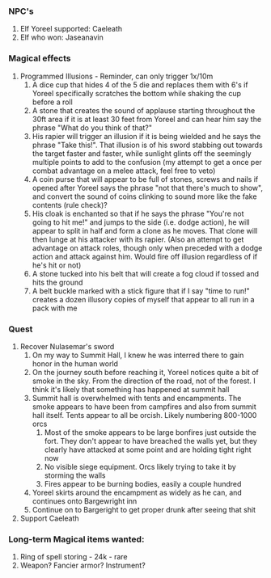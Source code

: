 ### NPC's
1. Elf Yoreel supported: Caeleath
2. Elf who won: Jaseanavin

### Magical effects
1. Programmed Illusions - Reminder, can only trigger 1x/10m
    1. A dice cup that hides 4 of the 5 die and replaces them with 6's if Yoreel specifically scratches the bottom while shaking the cup before a roll
    2. A stone that creates the sound of applause starting throughout the 30ft area if it is at least 30 feet from Yoreel and can hear him say the phrase "What do you think of that?"
    3. His rapier will trigger an illusion if it is being wielded and he says the phrase "Take this!".  That illusion is of his sword stabbing out towards the target faster and faster, while sunlight glints off the seemingly multiple points to add to the confusion (my attempt to get a once per combat advantage on a melee attack, feel free to veto)
    4. A coin purse that will appear to be full of stones, screws and nails if opened after Yoreel says the phrase "not that there's much to show", and convert the sound of coins clinking to sound more like the fake contents (rule check)?
    5. His cloak is enchanted so that if he says the phrase "You're not going to hit me!" and jumps to the side (i.e. dodge action), he will appear to split in half and form a clone as he moves. That clone will then lunge at his attacker with its rapier. (Also an attempt to get advantage on attack roles, though only when preceded with a dodge action and attack against him. Would fire off illusion regardless of if he's hit or not)
    6. A stone tucked into his belt that will create a fog cloud if tossed and hits the ground
    7. A belt buckle marked with a stick figure that if I say "time to run!" creates a dozen illusory copies of myself that appear to all run in a pack with me

### Quest
1. Recover Nulasemar's sword
    1. On my way to Summit Hall, I knew he was interred there to gain honor in the human world
    2. On the journey south before reaching it, Yoreel notices quite a bit of smoke in the sky. From the direction of the road, not of the forest. I think it's likely that something has happened at summit hall
    3. Summit hall is overwhelmed with tents and encampments. The smoke appears to have been from campfires and also from summit hall itself. Tents appear to all be orcish. Likely numbering 800-1000 orcs
        1. Most of the smoke appears to be large bonfires just outside the fort. They don't appear to have breached the walls yet, but they clearly have attacked at some point and are holding tight right now
        2. No visible siege equipment. Orcs likely trying to take it by storming the walls
        3. Fires appear to be burning bodies, easily a couple hundred
    4. Yoreel skirts around the encampment as widely as he can, and continues onto Bargewright inn
    5. Continue on to Bargeright to get proper drunk after seeing that shit
2. Support Caeleath

### Long-term Magical items wanted:
1. Ring of spell storing - 24k - rare
2. Weapon? Fancier armor? Instrument?
